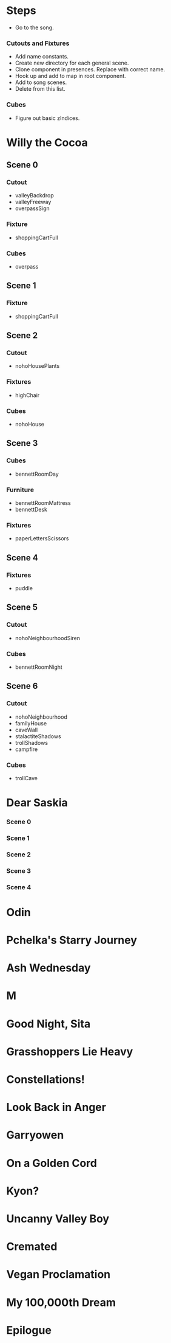 # Steps
* Go to the song.

### Cutouts and Fixtures
* Add name constants.
* Create new directory for each general scene.
* Clone component in presences. Replace with correct name.
* Hook up and add to map in root component.
* Add to song scenes.
* Delete from this list.

### Cubes
* Figure out basic zIndices.

# Willy the Cocoa

## Scene 0

### Cutout
* valleyBackdrop
* valleyFreeway
* overpassSign

### Fixture
* shoppingCartFull

### Cubes
* overpass

## Scene 1

### Fixture
* shoppingCartFull

## Scene 2

### Cutout
* nohoHousePlants

### Fixtures
* highChair

### Cubes
* nohoHouse

## Scene 3

### Cubes
* bennettRoomDay

### Furniture
* bennettRoomMattress
* bennettDesk

### Fixtures
* paperLettersScissors

## Scene 4

### Fixtures
* puddle

## Scene 5

### Cutout
* nohoNeighbourhoodSiren

### Cubes
* bennettRoomNight

## Scene 6

### Cutout
* nohoNeighbourhood
* familyHouse
* caveWall
* stalactiteShadows
* trollShadows
* campfire

### Cubes
* trollCave


# Dear Saskia

### Scene 0

### Scene 1

### Scene 2

### Scene 3

### Scene 4

# Odin

# Pchelka's Starry Journey

# Ash Wednesday

# M

# Good Night, Sita

# Grasshoppers Lie Heavy

# Constellations!

# Look Back in Anger

# Garryowen

# On a Golden Cord

# Kyon?

# Uncanny Valley Boy

# Cremated

# Vegan Proclamation

# My 100,000th Dream

# Epilogue